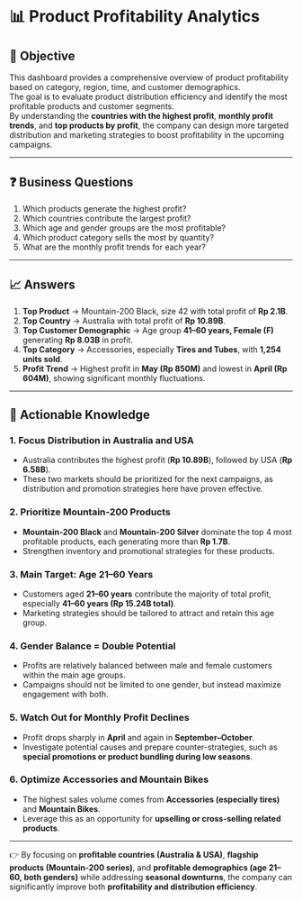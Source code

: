 # 📊 Product Profitability Analytics  

## 🎯 Objective  
This dashboard provides a comprehensive overview of product profitability based on category, region, time, and customer demographics.  
The goal is to evaluate product distribution efficiency and identify the most profitable products and customer segments.  
By understanding the **countries with the highest profit**, **monthly profit trends**, and **top products by profit**, the company can design more targeted distribution and marketing strategies to boost profitability in the upcoming campaigns.  

---

## ❓ Business Questions  
1. Which products generate the highest profit?  
2. Which countries contribute the largest profit?  
3. Which age and gender groups are the most profitable?  
4. Which product category sells the most by quantity?  
5. What are the monthly profit trends for each year?  

---

## 📈 Answers  

1. **Top Product** → Mountain-200 Black, size 42 with total profit of **Rp 2.1B**.  
2. **Top Country** → Australia with total profit of **Rp 10.89B**.  
3. **Top Customer Demographic** → Age group **41–60 years, Female (F)** generating **Rp 8.03B** in profit.  
4. **Top Category** → Accessories, especially **Tires and Tubes**, with **1,254 units sold**.  
5. **Profit Trend** → Highest profit in **May (Rp 850M)** and lowest in **April (Rp 604M)**, showing significant monthly fluctuations.  

---

## 🚀 Actionable Knowledge  

### 1. Focus Distribution in Australia and USA  
- Australia contributes the highest profit (**Rp 10.89B**), followed by USA (**Rp 6.58B**).  
- These two markets should be prioritized for the next campaigns, as distribution and promotion strategies here have proven effective.  

### 2. Prioritize Mountain-200 Products  
- **Mountain-200 Black** and **Mountain-200 Silver** dominate the top 4 most profitable products, each generating more than **Rp 1.7B**.  
- Strengthen inventory and promotional strategies for these products.  

### 3. Main Target: Age 21–60 Years  
- Customers aged **21–60 years** contribute the majority of total profit, especially **41–60 years (Rp 15.24B total)**.  
- Marketing strategies should be tailored to attract and retain this age group.  

### 4. Gender Balance = Double Potential  
- Profits are relatively balanced between male and female customers within the main age groups.  
- Campaigns should not be limited to one gender, but instead maximize engagement with both.  

### 5. Watch Out for Monthly Profit Declines  
- Profit drops sharply in **April** and again in **September–October**.  
- Investigate potential causes and prepare counter-strategies, such as **special promotions or product bundling during low seasons**.  

### 6. Optimize Accessories and Mountain Bikes  
- The highest sales volume comes from **Accessories (especially tires)** and **Mountain Bikes**.  
- Leverage this as an opportunity for **upselling or cross-selling related products**.  

---

👉 By focusing on **profitable countries (Australia & USA)**, **flagship products (Mountain-200 series)**, and **profitable demographics (age 21–60, both genders)** while addressing **seasonal downturns**, the company can significantly improve both **profitability and distribution efficiency**.  
